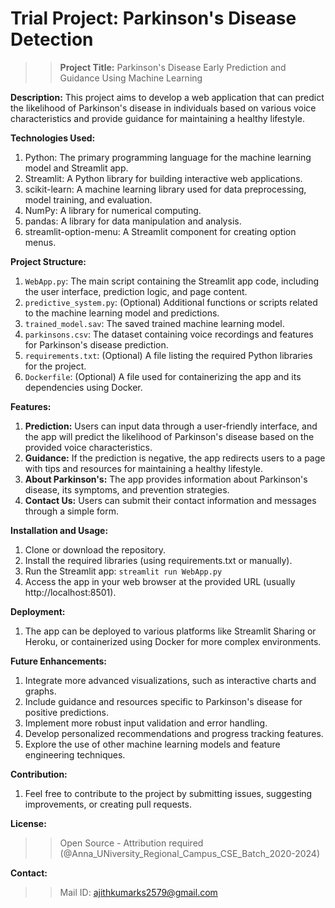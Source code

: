 # Trial Project: Parkinson's Disease Detection

>> **Project Title:** Parkinson's Disease Early Prediction and Guidance Using Machine Learning

**Description:**
This project aims to develop a web application that can predict the likelihood of Parkinson's disease in individuals based on various voice characteristics and provide guidance for maintaining a healthy lifestyle.

**Technologies Used:**
1. Python: The primary programming language for the machine learning model and Streamlit app.
2. Streamlit: A Python library for building interactive web applications.
3. scikit-learn: A machine learning library used for data preprocessing, model training, and evaluation.
4. NumPy: A library for numerical computing.
5. pandas: A library for data manipulation and analysis.
6. streamlit-option-menu: A Streamlit component for creating option menus.

**Project Structure:**
1. `WebApp.py`: The main script containing the Streamlit app code, including the user interface, prediction logic, and page content.
2. `predictive_system.py`: (Optional) Additional functions or scripts related to the machine learning model and predictions.
3. `trained_model.sav`: The saved trained machine learning model.
4. `parkinsons.csv`: The dataset containing voice recordings and features for Parkinson's disease prediction.
5. `requirements.txt`: (Optional) A file listing the required Python libraries for the project.
6. `Dockerfile`: (Optional) A file used for containerizing the app and its dependencies using Docker.

**Features:**
1. **Prediction:** Users can input data through a user-friendly interface, and the app will predict the likelihood of Parkinson's disease based on the provided voice characteristics.
2. **Guidance:** If the prediction is negative, the app redirects users to a page with tips and resources for maintaining a healthy lifestyle.
3. **About Parkinson's:** The app provides information about Parkinson's disease, its symptoms, and prevention strategies.
4. **Contact Us:** Users can submit their contact information and messages through a simple form.

**Installation and Usage:**
1. Clone or download the repository.
2. Install the required libraries (using requirements.txt or manually).
3. Run the Streamlit app: `streamlit run WebApp.py`
4. Access the app in your web browser at the provided URL (usually http://localhost:8501).

**Deployment:**
1. The app can be deployed to various platforms like Streamlit Sharing or Heroku, or containerized using Docker for more complex environments.

**Future Enhancements:**
1. Integrate more advanced visualizations, such as interactive charts and graphs.
2. Include guidance and resources specific to Parkinson's disease for positive predictions.
3. Implement more robust input validation and error handling.
4. Develop personalized recommendations and progress tracking features.
5. Explore the use of other machine learning models and feature engineering techniques.

**Contribution:**
1. Feel free to contribute to the project by submitting issues, suggesting improvements, or creating pull requests.

**License:**
>> Open Source - Attribution required (@Anna_UNiversity_Regional_Campus_CSE_Batch_2020-2024)

**Contact:**
>> Mail ID: ajithkumarks2579@gmail.com
